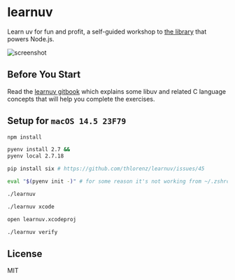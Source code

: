 # learnuv

Learn uv for fun and profit, a self-guided workshop to [the library](https://github.com/libuv/libuv) that powers Node.js.

![screenshot](assets/screenshot.png)

## Before You Start

Read the [learnuv gitbook](http://thlorenz.github.io/learnuv/book) which explains some libuv and related C language
concepts that will help you complete the exercises.

## Setup for `macOS 14.5 23F79`

```sh
npm install
```

```sh
pyenv install 2.7 &&
pyenv local 2.7.18
```

```sh
pip install six # https://github.com/thlorenz/learnuv/issues/45
```

```sh
eval "$(pyenv init -)" # for some reason it's not working from ~/.zshrc
```

```sh
./learnuv
```

```sh
./learnuv xcode
```

```sh
open learnuv.xcodeproj
```

```sh
./learnuv verify
```

## License

MIT
